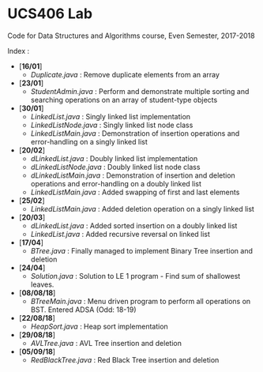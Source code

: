 # UCS406 Lab
Code for Data Structures and Algorithms course, Even Semester, 2017-2018

Index :
* [__16/01__]
   * *Duplicate.java* : Remove duplicate elements from an array
* [__23/01__]
   * *StudentAdmin.java* : Perform and demonstrate multiple sorting and searching operations on an array of student-type objects
* [__30/01__]
   * *LinkedList.java* : Singly linked list implementation
   * *LinkedListNode.java* : Singly linked list node class
   * *LinkedListMain.java* : Demonstration of insertion operations and error-handling on a singly linked list
* [__20/02__]
   * *dLinkedList.java* : Doubly linked list implementation
   * *dLinkedListNode.java* : Doubly linked list node class
   * *dLinkedListMain.java* : Demonstration of insertion and deletion operations and error-handling on a doubly linked list
   * *LinkedListMain.java* : Added swapping of first and last elements
* [__25/02__]    
  * *LinkedListMain.java* : Added deletion operation on a singly linked list
* [__20/03__]    
  * *dLinkedList.java* : Added sorted insertion on a doubly linked list
  * *LinkedList.java* : Added recursive reversal on linked list
* [__17/04__]    
  * *BTree.java* : Finally managed to implement Binary Tree insertion and deletion
* [__24/04__]    
  * *Solution.java* : Solution to LE 1 program - Find sum of shallowest leaves.
* [__08/08/18__]
  * *BTreeMain.java* : Menu driven program to perform all operations on BST. Entered ADSA (Odd: 18-19)
* [__22/08/18__]
  * *HeapSort.java* : Heap sort implementation
* [__29/08/18__]
  * *AVLTree.java* : AVL Tree insertion and deletion
* [__05/09/18__]
  * *RedBlackTree.java* : Red Black Tree insertion and deletion
